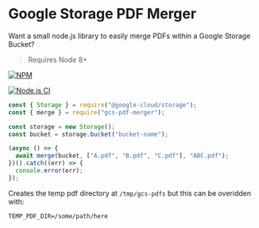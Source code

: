 # Google Storage PDF Merger

Want a small node.js library to easily merge PDFs within a Google Storage Bucket?

> Requires Node 8+

[![NPM](https://nodei.co/npm/gcs-pdf-merger.png)](https://nodei.co/npm/gcs-pdf-merger/)

[![Node.js CI](https://github.com/duanebester/gcs-pdf-merger/actions/workflows/node.js.yml/badge.svg)](https://github.com/duanebester/gcs-pdf-merger/actions/workflows/node.js.yml)

```js
const { Storage } = require("@google-cloud/storage");
const { merge } = require("gcs-pdf-merger");

const storage = new Storage();
const bucket = storage.bucket("bucket-name");

(async () => {
  await merge(bucket, ["A.pdf", "B.pdf", "C.pdf"], "ABC.pdf");
})().catch((err) => {
  console.error(err);
});
```

Creates the temp pdf directory at `/tmp/gcs-pdfs` but this can be overidden with:
```.env
TEMP_PDF_DIR=/some/path/here
```
